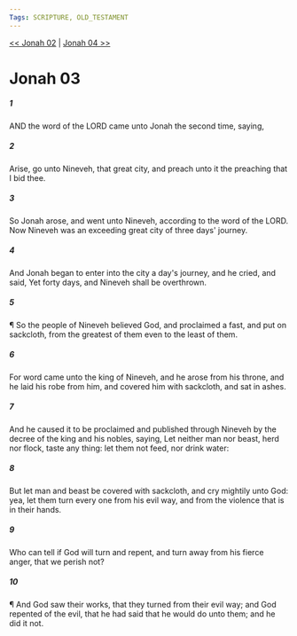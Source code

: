 ```yaml
---
Tags: SCRIPTURE, OLD_TESTAMENT
---
```


[<< Jonah 02](OLD_TESTAMENT/32_Jonah/Jonah_02.md) | [Jonah 04 >>](OLD_TESTAMENT/32_Jonah/Jonah_04.md)

# Jonah 03

##### 1

AND the word of the LORD came unto Jonah the second time, saying,

##### 2

Arise, go unto Nineveh, that great city, and preach unto it the preaching that I bid thee.

##### 3

So Jonah arose, and went unto Nineveh, according to the word of the LORD. Now Nineveh was an exceeding great city of three days' journey.

##### 4

And Jonah began to enter into the city a day's journey, and he cried, and said, Yet forty days, and Nineveh shall be overthrown.

##### 5

¶ So the people of Nineveh believed God, and proclaimed a fast, and put on sackcloth, from the greatest of them even to the least of them.

##### 6

For word came unto the king of Nineveh, and he arose from his throne, and he laid his robe from him, and covered him with sackcloth, and sat in ashes.

##### 7

And he caused it to be proclaimed and published through Nineveh by the decree of the king and his nobles, saying, Let neither man nor beast, herd nor flock, taste any thing: let them not feed, nor drink water:

##### 8

But let man and beast be covered with sackcloth, and cry mightily unto God: yea, let them turn every one from his evil way, and from the violence that is in their hands.

##### 9

Who can tell if God will turn and repent, and turn away from his fierce anger, that we perish not?

##### 10

¶ And God saw their works, that they turned from their evil way; and God repented of the evil, that he had said that he would do unto them; and he did it not.
